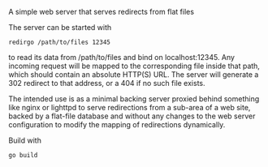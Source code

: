 A simple web server that serves redirects from flat files

The server can be started with

    redirgo /path/to/files 12345

to read its data from /path/to/files and bind on localhost:12345. Any
incoming request will be mapped to the corresponding file inside that
path, which should contain an absolute HTTP(S) URL. The server will
generate a 302 redirect to that address, or a 404 if no such file
exists.

The intended use is as a minimal backing server proxied behind something
like nginx or lighttpd to serve redirections from a sub-area of a web
site, backed by a flat-file database and without any changes to the web
server configuration to modify the mapping of redirections dynamically.

Build with

    go build
